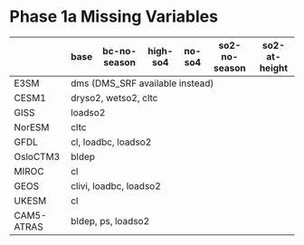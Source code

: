 # Phase 1a Missing Variables
<table>
<thead>
  <tr>
    <th></th>
    <th>base</th>
    <th>bc-no-season</th>
    <th>high-so4</th>
    <th>no-so4</th>
    <th>so2-no-season</th>
    <th>so2-at-height</th>
  </tr>
</thead>
<tbody>
  <tr>
    <td>E3SM</td>
    <td colspan="6">dms (DMS_SRF available instead)</td>
  </tr>
  <tr>
    <td>CESM1</td>
    <td colspan="6">dryso2, wetso2, cltc</td>
  </tr>
  <tr>
    <td>GISS</td>
    <td colspan="6">loadso2</td>
  </tr>
  <tr>
    <td>NorESM</td>
    <td colspan="6">cltc</td>
  </tr>
  <tr>
    <td>GFDL</td>
    <td colspan="6">cl, loadbc, loadso2</td>
  </tr>
  <tr>
    <td>OsloCTM3</td>
    <td colspan="6">bldep</td>
  </tr>
  <tr>
    <td>MIROC</td>
    <td colspan="6">cl</td>
  </tr>
  <tr>
    <td>GEOS</td>
    <td colspan="6">clivi, loadbc, loadso2</td>
  </tr>
  <tr>
    <td>UKESM</td>
    <td colspan="6">cl</td>
  </tr>
  <tr>
    <td>CAM5-ATRAS</td>
    <td colspan="6">bldep, ps, loadso2</td>
  </tr>
</tbody>
</table>
